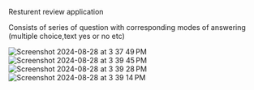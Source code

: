 Resturent review application 

Consists of series of question with corresponding modes of answering  (multiple choice,text yes or no etc)



![Screenshot 2024-08-28 at 3 37 49 PM](https://github.com/user-attachments/assets/5e6bbb28-e4e9-4ef7-a11a-fe21b6541c4b)
![Screenshot 2024-08-28 at 3 39 45 PM](https://github.com/user-attachments/assets/1dfada2f-2c5b-4427-a8ef-aeec2371c012)
![Screenshot 2024-08-28 at 3 39 28 PM](https://github.com/user-attachments/assets/8342c4c8-507e-4198-86c8-f8717b640118)
![Screenshot 2024-08-28 at 3 39 14 PM](https://github.com/user-attachments/assets/8f4edfca-8a0a-47eb-a160-12060ca3a0bd)
